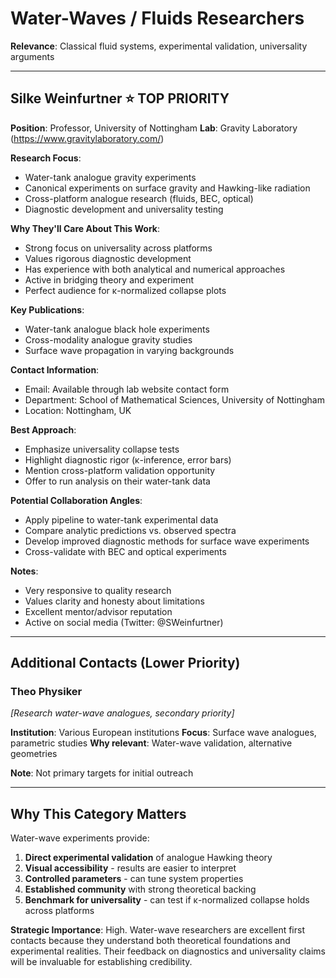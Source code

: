 # Water-Waves / Fluids Researchers

**Relevance**: Classical fluid systems, experimental validation, universality arguments

---

## Silke Weinfurtner ⭐ TOP PRIORITY

**Position**: Professor, University of Nottingham
**Lab**: Gravity Laboratory (https://www.gravitylaboratory.com/)

**Research Focus**:
- Water-tank analogue gravity experiments
- Canonical experiments on surface gravity and Hawking-like radiation
- Cross-platform analogue research (fluids, BEC, optical)
- Diagnostic development and universality testing

**Why They'll Care About This Work**:
- Strong focus on universality across platforms
- Values rigorous diagnostic development
- Has experience with both analytical and numerical approaches
- Active in bridging theory and experiment
- Perfect audience for κ-normalized collapse plots

**Key Publications**:
- Water-tank analogue black hole experiments
- Cross-modality analogue gravity studies
- Surface wave propagation in varying backgrounds

**Contact Information**:
- Email: Available through lab website contact form
- Department: School of Mathematical Sciences, University of Nottingham
- Location: Nottingham, UK

**Best Approach**:
- Emphasize universality collapse tests
- Highlight diagnostic rigor (κ-inference, error bars)
- Mention cross-platform validation opportunity
- Offer to run analysis on their water-tank data

**Potential Collaboration Angles**:
- Apply pipeline to water-tank experimental data
- Compare analytic predictions vs. observed spectra
- Develop improved diagnostic methods for surface wave experiments
- Cross-validate with BEC and optical experiments

**Notes**:
- Very responsive to quality research
- Values clarity and honesty about limitations
- Excellent mentor/advisor reputation
- Active on social media (Twitter: @SWeinfurtner)

---

## Additional Contacts (Lower Priority)

### Theo Physiker
*[Research water-wave analogues, secondary priority]*

**Institution**: Various European institutions
**Focus**: Surface wave analogues, parametric studies
**Why relevant**: Water-wave validation, alternative geometries

**Note**: Not primary targets for initial outreach

---

## Why This Category Matters

Water-wave experiments provide:
1. **Direct experimental validation** of analogue Hawking theory
2. **Visual accessibility** - results are easier to interpret
3. **Controlled parameters** - can tune system properties
4. **Established community** with strong theoretical backing
5. **Benchmark for universality** - can test if κ-normalized collapse holds across platforms

**Strategic Importance**: High. Water-wave researchers are excellent first contacts because they understand both theoretical foundations and experimental realities. Their feedback on diagnostics and universality claims will be invaluable for establishing credibility.